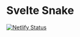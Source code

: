 # Svelte Snake
[![Netlify Status](https://api.netlify.com/api/v1/badges/cee04c10-f464-426e-888c-c69d516775e5/deploy-status)](https://app.netlify.com/sites/splendid-mooncake-270d11/deploys)
